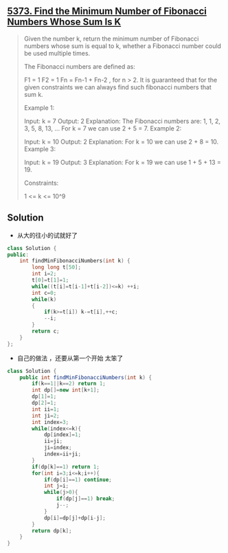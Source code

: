 ## [5373. Find the Minimum Number of Fibonacci Numbers Whose Sum Is K](https://leetcode-cn.com/problems/find-the-minimum-number-of-fibonacci-numbers-whose-sum-is-k/)

> Given the number k, return the minimum number of Fibonacci numbers whose sum is equal to k, whether a Fibonacci number could be used multiple times.
>
> The Fibonacci numbers are defined as:
>
> F1 = 1
> F2 = 1
> Fn = Fn-1 + Fn-2 , for n > 2.
> It is guaranteed that for the given constraints we can always find such fibonacci numbers that sum k.
>
>
> Example 1:
>
> Input: k = 7
> Output: 2 
> Explanation: The Fibonacci numbers are: 1, 1, 2, 3, 5, 8, 13, ... 
> For k = 7 we can use 2 + 5 = 7.
> Example 2:
>
> Input: k = 10
> Output: 2 
> Explanation: For k = 10 we can use 2 + 8 = 10.
> Example 3:
>
> Input: k = 19
> Output: 3 
> Explanation: For k = 19 we can use 1 + 5 + 13 = 19.
>
>
> Constraints:
>
> 1 <= k <= 10^9

## Solution

* 从大的往小的试就好了

```c++
class Solution {
public:
    int findMinFibonacciNumbers(int k) {
        long long t[50];
        int i=2;
        t[0]=t[1]=1;
        while((t[i]=t[i-1]+t[i-2])<=k) ++i;
        int c=0;
        while(k)
        {
            if(k>=t[i]) k-=t[i],++c;
            --i;
        }
        return c;
    }
};
```

* 自己的做法 ，还要从第一个开始 太笨了

```java
class Solution {
    public int findMinFibonacciNumbers(int k) {
        if(k==1||k==2) return 1;
        int dp[]=new int[k+1];
        dp[1]=1;
        dp[2]=1;
        int ii=1;
        int ji=2;
        int index=3;
        while(index<=k){
            dp[index]=1;
            ii=ji;
            ji=index;
            index=ii+ji;
        }
        if(dp[k]==1) return 1;
        for(int i=3;i<=k;i++){
            if(dp[i]==1) continue;
            int j=i;
            while(j>0){
                if(dp[j]==1) break;
                j--;
            }
            dp[i]=dp[j]+dp[i-j];
        }
        return dp[k];
    }
}
```

